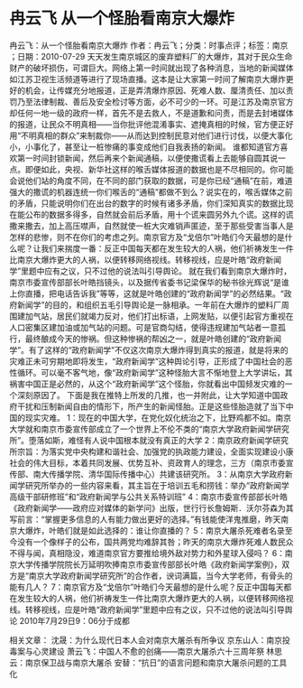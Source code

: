 # 冉云飞  从一个怪胎看南京大爆炸

冉云飞：从一个怪胎看南京大爆炸
作者：冉云飞；分类：时事点评；标签：南京 ；日期：2010-07-29
天天发生南京城区的废弃塑料厂的大爆炸，其对于民众生命财产的破坏损伤，可谓巨大。网络上第一时间就出现了各种消息，当地的新闻媒体如江苏卫视生活频道等进行了现场直播。这本是让大家第一时间了解南京大爆炸更好的机会，让传媒充分地报道，正是弄清爆炸原因、死难人数、厘清责任、加以责罚乃至法律制裁、善后及安全检讨等方面，必不可少的一环。可是江苏及南京官方却任何一地一级的政府一样，首先不是去救人，不是道歉和问责，而是去封堵媒体的报道，让民众不明真相——当你批评他混淆事实、遮掩真相的时候，官方便正好用“不明真相的群众”来制裁你——从而达到控制民意对他们进行讨伐，以便大事化小，小事化了，甚至让一桩惨痛的事变成他们自我表扬的新闻。
谁都知道官方喜欢第一时间封锁新闻，然后再来个新闻通稿，以便使撒谎看上去能够自圆其说一点。即便如此，央视、新华社这样的喉舌媒体报道的数据也是不尽相同的。你可能会说他们站的角度不同，在不同的部门获取的数据，可是你已经“通稿”在前，难道强大的撒谎的机器连统一你们喉舌的“通稿”都做不到么？说实在的，喉舌媒体之前的矛盾，只能说明你们在出台的数字的时候有诸多矛盾，你们深知真实的数据比现在能公布的数据多得多，自然就会前后矛盾，用十个谎来圆另外九个谎。这样的谎撒来撒去，加上高压噤声，自然就使一桩大灾难销声匿迹，至于那些受害当事人是怎样的悲惨，则不在你们的考虑之列。南京官方及“戈倍尔”叶皓们今天最想的是什么呢？让我们来揣度一番：反正中国每天都在发生较大的人祸，他们祈祷发生一件比南京大爆炸更大的人祸，以便转移网络视线。转移视线，应是叶皓“政府新闻学”里题中应有之议，只不过他的说法叫引导舆论。
就在我们看到南京大爆炸时，南京市委宣传部部长叶皓挡镜头，以及据传省委书记梁保华的秘书徐光辉说“是谁上你直播，把电话告诉我”等等，这就是叶皓创建的“政府新闻学”的必然结果。“政府新闻学”的目的，和组织五毛引导舆论是一脉相承。一年前在大爆炸的塑料厂周围建加气站，居民们就竭力反对，他们打出标语，上网发贴，以便引起官方重视在人口密集区建加油或加气站的问题。可是官商勾结，使得违规建加气站者一意孤行，最终酿成今天的惨祸。但这种惨祸的帮凶之一，就是叶皓创建的“政府新闻学”。有了这样的“政府新闻学”不仅这次南京大爆炸得到真实的报道，就是将来的灾难正未可穷期地即将发生，“政府新闻学”这种舆论引导，正形成了中国社会的恶性循环。可以毫不客气地，像“政府新闻学”这种怪胎大言不惭地登上大学讲坛，其祸害中国正是必然的，从这个“政府新闻学”这个怪胎，你就看出中国频发灾难的一个深刻原因了。
下面是我在推特上所发的几推，也一并附此，让大学知道中国政府干扰和压制新闻自由的情形下，所产生的新闻怪胎。正是这些怪胎造就了当下中国的现实灾难。
1：现在的中国大学，在党化奴化统治之下，比野鸡都不如。南京大学就和南京市委宣传部成立了一个世界上不伦不类的“南京大学政府新闻学研究所”。堕落如斯，难怪有人说中国根本就没有真正的大学
2：南京政府新闻学研究所宗旨：为落实党中央构建和谐社会、加强党的执政能力建设，全面实现建设小康社会的伟大目标，本着共同发展、优势互补、资政育人的理念，三方（南京市委宣传部、南大传播学院、清华国际传播中心）共建该研究所。
3：从南京大学政府新闻学研究所举办的一些内容来看，其主旨在于培训五毛和捞钱：举办“政府新闻学高级干部研修班”和“政府新闻学与公共关系特训班”
4：南京市委宣传部部长叶皓《政府新闻学——政府应对媒体的新学问》出版，世行行长詹姆斯．沃尔芬森为其写前言：“掌握更多信息的人有能力做出更好的选择。”有钱能使洋鬼推磨，昨天南京大爆炸，叶皓们就是如此选择的：谁让你直播的？
5：南京大屠杀死难者名录至今没有一个像样子的公布，国共两党均难辞其咎；昨天的南京大爆炸死难人数民众不得与闻，真相隐没，难道南京官方要推给境外敌对势力和外星球入侵吗？
6：南京大学传播学院院长万延明吹捧南京市委宣传部部长叶皓《政府新闻学案例》，双方是“南京大学政府新闻学研究所”的合作者，谀词满篇，当今大学老师，有骨头的能有几人？
7：南京官方及“戈倍尔”叶皓们今天最想的是什么呢？反正中国每天都在发生较大的人祸，他们祈祷发生一件比南京大爆炸更大的人祸，以便转移网络视线。转移视线，应是叶皓“政府新闻学”里题中应有之议，只不过他的说法叫引导舆论
2010年7月29日9：06分于成都

相关文章：
沈晟：为什么现代日本人会对南京大屠杀有所争议
京东山人：南京投毒案与心灵建设
萧云飞：中国人不愈的创痛——南京大屠杀六十三周年祭
林思云：南京保卫战与南京大屠杀
安替：“抗日”的语言问题和南京大屠杀问题的工具化
